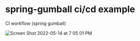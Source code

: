 # spring-gumball ci/cd example

CI workflow (spring gumball)



![Screen Shot 2022-05-14 at 7 05 01 PM](https://user-images.githubusercontent.com/41019523/168454151-cd2d13e9-82d5-4c71-a3e4-30916b0cd398.png)

